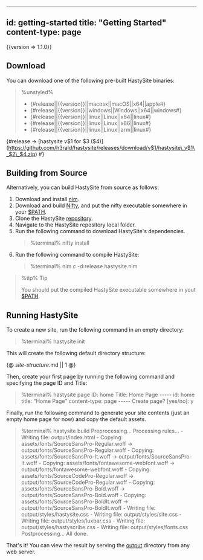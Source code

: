 -----
id: getting-started
title: "Getting Started"
content-type: page
-----

{{version => 1.1.0}}

## Download

You can download one of the following pre-built HastySite binaries:

> %unstyled%
> * {#release||{{version}}||macosx||macOS||x64||apple#}
> * {#release||{{version}}||windows||Windows||x64||windows#}
> * {#release||{{version}}||linux||Linux||x64||linux#}
> * {#release||{{version}}||linux||Linux||x86||linux#}
> * {#release||{{version}}||linux||Linux||arm||linux#}

{#release -> [](class:$5)[hastysite v$1 for $3 ($4)](https://github.com/h3rald/hastysite/releases/download/v$1/hastysite\_v$1\_$2\_$4.zip) #}

## Building from Source

Alternatively, you can build HastySite from source as follows:

1. Download and install [nim](https://nim-lang.org).
2. Download and build [Nifty](https://github.com/h3rald/nifty), and put the nifty executable somewhere in your [$PATH](class:kwd).
3. Clone the HastySite [repository](https://github.com/h3rald/hastysite).
4. Navigate to the HastySite repository local folder.
5. Run the following command to download HastySite's dependencies.
   > %terminal%
   > nifty install
7. Run the following command to compile HastySite:
   > %terminal%
   > nim c -d:release hastysite.nim

> %tip%
> Tip
> 
> You should put the compiled HastySite executable somewhere in yout [$PATH](class:kwd).

## Running HastySite

To create a new site, run the following command in an empty directory:

> %terminal%
> hastysite init

This will create the following default directory structure:

{@ _site-structure_.md || 1 @}

Then, create your first page by running the following command and specifying the page ID and Title:

> %terminal%
> hastysite page
> ID: home
> Title: Home Page
> \-\-\-\-\-
> id: home
> title: &quot;Home Page&quot;
> content-type: page
> \-\-\-\-\-
> Create page? [yes/no]: y

Finally, run the following command to generate your site contents (just an empty home page for now) and copy the default assets.

> %terminal%
> hastysite build
>    Preprocessing\.\.\.
>    Processing rules\.\.\.
>     - Writing file: output/index.html
>     - Copying: assets/fonts/SourceSansPro-Regular.woff -> output/fonts/SourceSansPro-Regular.woff
>     - Copying: assets/fonts/SourceSansPro-It.woff -> output/fonts/SourceSansPro-It.woff
>     - Copying: assets/fonts/fontawesome-webfont.woff -> output/fonts/fontawesome-webfont.woff
>     - Copying: assets/fonts/SourceCodePro-Regular.woff -> output/fonts/SourceCodePro-Regular.woff
>     - Copying: assets/fonts/SourceSansPro-Bold.woff -> output/fonts/SourceSansPro-Bold.woff
>     - Copying: assets/fonts/SourceSansPro-BoldIt.woff -> output/fonts/SourceSansPro-BoldIt.woff
>     - Writing file: output/styles/hastysite.css
>     - Writing file: output/styles/site.css
>     - Writing file: output/styles/luxbar.css
>     - Writing file: output/styles/hastyscribe.css
>     - Writing file: output/styles/fonts.css
>    Postprocessing\.\.\.
>    All done.

That's it! You can view the result by serving the [output](class:dir) directory from any web server.
